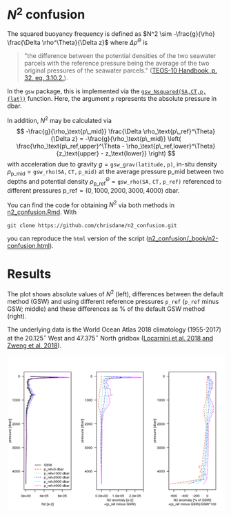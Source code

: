 # $N^2$ confusion

The squared buoyancy frequency is defined as $N^2 \sim -\frac{g}{\rho} \frac{\Delta \rho^\Theta}{\Delta z}$ where $\Delta \rho^\Theta$ is 
> "the difference between the potential densities of the two seawater parcels with the reference pressure being the average of the two original pressures of the seawater parcels." ([TEOS-10 Handbook, p. 32, eq. 3.10.2.](http://www.teos-10.org/pubs/TEOS-10_Manual.pdf)).

In the `gsw` package, this is implemented via the [`gsw_Nsquared(SA,CT,p,{lat})`](http://www.teos-10.org/pubs/gsw/html/gsw_Nsquared.html) function. Here, the argument `p` represents the absolute pressure in dbar.

In addition, $N^2$ may be calculated via 
$$
-\frac{g}{\rho_\text{p\_mid}} \frac{\Delta \rho_\text{p\_ref}^\Theta}{\Delta z} = -\frac{g}{\rho_\text{p\_mid}} \left( \frac{\rho_\text{p\_ref,upper}^\Theta - \rho_\text{p\_ref,lower}^\Theta}{z_\text{upper} - z_\text{lower}} \right)
$$
with acceleration due to gravity $g = \mathtt{gsw\_grav(latitude, p)}$, in-situ density $\rho_\text{p\_mid} = \mathtt{gsw\_rho(SA, CT, p\_mid)}$ at the average pressure $\text{p\_mid}$ between two depths and potential density $\rho_\text{p\_ref}^\Theta = \mathtt{gsw\_rho(SA, CT, p\_ref)}$ referenced to different pressures $\text{p\_ref} = (0, 1000, 2000, 3000, 4000)$ dbar.

You can find the code for obtaining $N^2$ via both methods in [n2_confusion.Rmd](https://github.com/chrisdane/n2_confusion/blob/master/n2_confusion.Rmd). With
```
git clone https://github.com/chrisdane/n2_confusion.git
```
you can reproduce the `html` version of the script ([n2_confusion/_book/n2-confusion.html](https://github.com/chrisdane/n2_confusion/blob/master/_book/n2-confusion.html)).

# Results

The plot shows absolute values of $N^2$ (left), differences between the default method (GSW) and using different reference pressures $\mathtt{p\_ref}$ ($\mathtt{p\_ref}$ minus GSW; middle) and these differences as % of the default GSW method (right).

The underlying data is the World Ocean Atlas 2018 climatology (1955-2017) at the $20.125^{\circ}$ West and $47.375^{\circ}$ North gridbox ([Locarnini et al. 2018 and Zweng et al. 2018](https://www.nodc.noaa.gov/OC5/woa18/)).

<img align="left" src="_bookdown_files/bookdown_files/figure-html/n2_plot-1.png">

